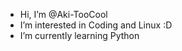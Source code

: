 - Hi, I’m @Aki-TooCool
- I’m interested in Coding and Linux :D
- I’m currently learning Python

<!---
Aki-TooCool/Aki-TooCool is a ✨ special ✨ repository because its `README.md` (this file) appears on your GitHub profile.
You can click the Preview link to take a look at your changes.
--->
